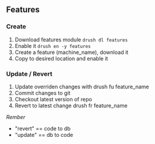 ## Features

### Create
1. Download features module `drush dl features`
2. Enable it `drush en -y features`
3. Create a feature (machine_name), download it
4. Copy to desired location and enable it

### Update / Revert
1. Update overriden changes with
    drush fu feature_name
2. Commit changes to git
3. Checkout latest version of repo
4. Revert to latest change
    drush fr feature_name

*Rember*
* "revert" == code to db
* "update" == db to code
